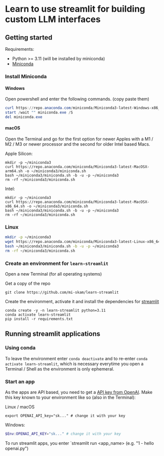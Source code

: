 # Learn to use streamlit for building custom LLM interfaces

## Getting started

Requirements:

- Python >= 3.11 (will be installed by miniconda)
- [Miniconda](https://docs.anaconda.com/free/miniconda/)

### Install Miniconda

#### Windows

Open powershell and enter the following commands. (copy paste them)

```powershell
curl https://repo.anaconda.com/miniconda/Miniconda3-latest-Windows-x86_64.exe -o miniconda.exe
start /wait "" miniconda.exe /S
del miniconda.exe
```

#### macOS

Open the Terminal and go for the first option for newer Apples with a M1 / M2 / M3 or newer processor and the second for older Intel based Macs.

Apple Silicon:

```shell
mkdir -p ~/miniconda3
curl https://repo.anaconda.com/miniconda/Miniconda3-latest-MacOSX-arm64.sh -o ~/miniconda3/miniconda.sh
bash ~/miniconda3/miniconda.sh -b -u -p ~/miniconda3
rm -rf ~/miniconda3/miniconda.sh
```

Intel:

```shell
mkdir -p ~/miniconda3
curl https://repo.anaconda.com/miniconda/Miniconda3-latest-MacOSX-x86_64.sh -o ~/miniconda3/miniconda.sh
bash ~/miniconda3/miniconda.sh -b -u -p ~/miniconda3
rm -rf ~/miniconda3/miniconda.sh
```

### Linux

```bash
mkdir -p ~/miniconda3
wget https://repo.anaconda.com/miniconda/Miniconda3-latest-Linux-x86_64.sh -O ~/miniconda3/miniconda.sh
bash ~/miniconda3/miniconda.sh -b -u -p ~/miniconda3
rm -rf ~/miniconda3/miniconda.sh
```

### Create an environment for `learn-streamlit`

Open a new Terminal (for all operating systems)


Get a copy of the repo 
```shell
git clone https://github.com/mi-skam/learn-streamlit
```

Create the environment, activate it and install the dependencies for [streamlit](https://streamlit.io/)
```shell
conda create -y -n learn-streamlit python=3.11
conda activate learn-streamlit
pip install -r requirements.txt
```

## Running streamlit applications

### Using conda

To leave the environment enter `conda deactivate` and to re-enter `conda activate learn-streamlit`, which is necessary everytime you open a Terminal / Shell as the environment is only ephemeral.

### Start an app

As the apps are API based, you need to get a [API key from OpenAI](https://platform.openai.com/api-keys). Make this key known to your environment like so (also in the Terminal):

Linux / macOS

```
export OPENAI_API_key="sk..." # change it with your key
```

Windows:

```powershell
$Env:OPENAI_API_KEY="sk..." # change it with your key
```

To run streamlit apps, you enter `streamlit run <app_name> (e.g. "1 - hello openai.py")
